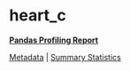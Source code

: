 # heart_c

[**Pandas Profiling Report**](../docs_sources/profile/heart_c.html)

[Metadata](metadata.yaml) | [Summary Statistics](summary_stats.csv)

